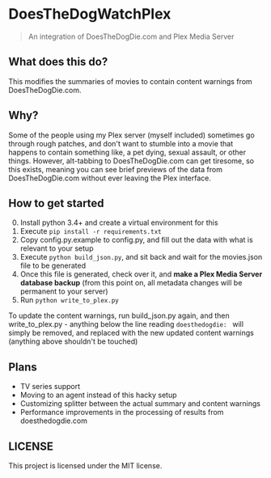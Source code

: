 # DoesTheDogWatchPlex

> An integration of DoesTheDogDie.com and Plex Media Server

## What does this do?

This modifies the summaries of movies to contain content warnings from DoesTheDogDie.com.

## Why?

Some of the people using my Plex server (myself included) sometimes go through rough patches, and don't want to stumble into a movie that happens to contain something like, a pet dying, sexual assault, or other things. However, alt-tabbing to DoesTheDogDie.com can get tiresome, so this exists, meaning you can see brief previews of the data from DoesTheDogDie.com without ever leaving the Plex interface.

## How to get started

0. Install python 3.4+ and create a virtual environment for this
1. Execute `pip install -r requirements.txt`
2. Copy config.py.example to config.py, and fill out the data with what is relevant to your setup
3. Execute `python build_json.py`, and sit back and wait for the movies.json file to be generated 
4. Once this file is generated, check over it, and **make a Plex Media Server database backup** (from this point on, all metadata changes will be permanent to your server)
5. Run `python write_to_plex.py`

To update the content warnings, run build_json.py again, and then write_to_plex.py - anything below the line reading `doesthedogdie: ` will simply be removed, and replaced with the new updated content warnings (anything above shouldn't be touched)

## Plans

- TV series support
- Moving to an agent instead of this hacky setup
- Customizing splitter between the actual summary and content warnings
- Performance improvements in the processing of results from doesthedogdie.com

## LICENSE

This project is licensed under the MIT license.